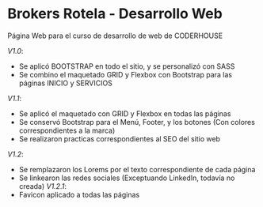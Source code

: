 # Brokers Rotela - Desarrollo Web
Página Web para el curso de desarrollo de web de CODERHOUSE	

*V1.0*: 
- Se aplicó BOOTSTRAP en todo el sitio, y se personalizó con SASS
- Se combino el maquetado GRID y Flexbox con Bootstrap para las páginas INICIO y SERVICIOS

*V1.1*:
- Se aplicó el maquetado con GRID y Flexbox en todas las páginas
- Se conservó Bootstrap para el Menú, Footer, y los botones (Con colores correspondientes a la marca)
- Se realizaron practicas correspondientes al SEO del sitio web

*V1.2*:
- Se remplazaron los Lorems por el texto correspondiente de cada página
- Se linkearon las redes sociales (Exceptuando LinkedIn, todavía no creada)
*V1.2.1*:
- Favicon aplicado a todas las páginas

